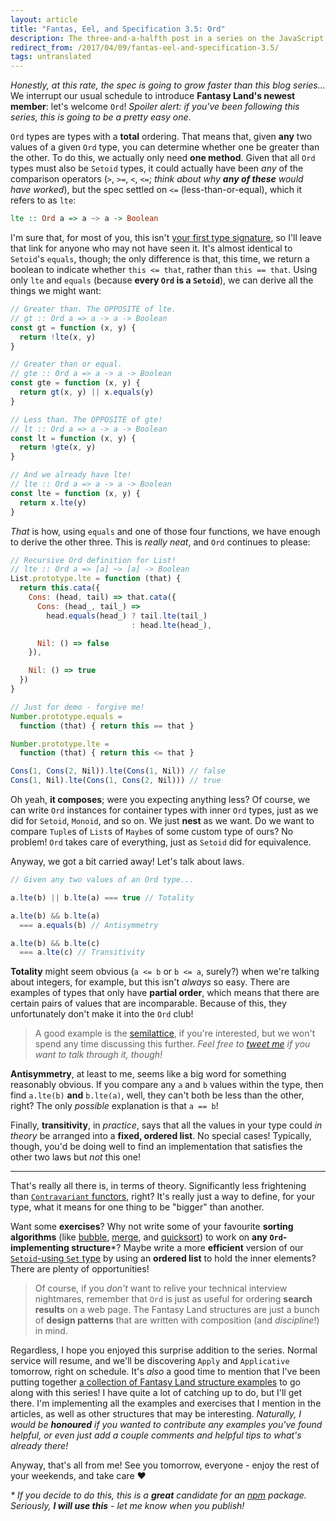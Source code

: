 ```yaml
---
layout: article
title: "Fantas, Eel, and Specification 3.5: Ord"
description: The three-and-a-halfth post in a series on the JavaScript Fantasy Land specification.
redirect_from: /2017/04/09/fantas-eel-and-specification-3.5/
tags: untranslated
---
```


_Honestly, at this rate, the spec is going to grow faster than this blog series..._ We interrupt our usual schedule to introduce **Fantasy Land's newest member**: let's welcome `Ord`! _Spoiler alert: if you've been following this series, this is going to be a pretty easy one_.

`Ord` types are types with a **total** ordering. That means that, given **any** two values of a given `Ord` type, you can determine whether one be greater than the other. To do this, we actually only need **one method**. Given that all `Ord` types must also be `Setoid` types, it could actually have been _any_ of the comparison operators (`>`, `>=`, `<`, `<=`; _think about why **any of these** would have worked_), but the spec settled on `<=` (less-than-or-equal), which it refers to as `lte`:

```haskell
lte :: Ord a => a ~> a -> Boolean
```

I'm sure that, for most of you, this isn't [your first type signature](/2017/03/08/fantas-eel-and-specification-2/), so I'll leave that link for anyone who may not have seen it. It's almost identical to `Setoid`'s `equals`, though; the only difference is that, this time, we return a boolean to indicate whether `this <= that`, rather than `this == that`. Using only `lte` and `equals` (because **every `Ord` is a `Setoid`**), we can derive all the things we might want:

```javascript
// Greater than. The OPPOSITE of lte.
// gt :: Ord a => a -> a -> Boolean
const gt = function (x, y) {
  return !lte(x, y)
}

// Greater than or equal.
// gte :: Ord a => a -> a -> Boolean
const gte = function (x, y) {
  return gt(x, y) || x.equals(y)
}

// Less than. The OPPOSITE of gte!
// lt :: Ord a => a -> a -> Boolean
const lt = function (x, y) {
  return !gte(x, y)
}

// And we already have lte!
// lte :: Ord a => a -> a -> Boolean
const lte = function (x, y) {
  return x.lte(y)
}
```

_That_ is how, using `equals` and one of those four functions, we have enough to derive the other three. This is _really neat_, and `Ord` continues to please:

```javascript
// Recursive Ord definition for List!
// lte :: Ord a => [a] ~> [a] -> Boolean
List.prototype.lte = function (that) {
  return this.cata({
    Cons: (head, tail) => that.cata({
      Cons: (head_, tail_) =>
        head.equals(head_) ? tail.lte(tail_)
                           : head.lte(head_),

      Nil: () => false
    }),

    Nil: () => true
  })
}

// Just for demo - forgive me!
Number.prototype.equals =
  function (that) { return this == that }

Number.prototype.lte =
  function (that) { return this <= that }

Cons(1, Cons(2, Nil)).lte(Cons(1, Nil)) // false
Cons(1, Nil).lte(Cons(1, Cons(2, Nil))) // true
```

Oh yeah, **it composes**; were you expecting anything less? Of course, we can write `Ord` instances for container types with inner `Ord` types, just as we did for `Setoid`, `Monoid`, and so on. We just **nest** as we want. Do we want to compare `Tuple`s of `List`s of `Maybe`s of some custom type of ours? No problem! `Ord` takes care of everything, just as `Setoid` did for equivalence.

Anyway, we got a bit carried away! Let's talk about laws.

```javascript
// Given any two values of an Ord type...

a.lte(b) || b.lte(a) === true // Totality

a.lte(b) && b.lte(a)
  === a.equals(b) // Antisymmetry

a.lte(b) && b.lte(c)
  === a.lte(c) // Transitivity
```

**Totality** might seem obvious (`a <= b` or `b <= a`, surely?) when we're talking about integers, for example, but this isn't _always_ so easy. There are examples of types that only have **partial order**, which means that there are certain pairs of values that are incomparable. Because of this, they unfortunately don't make it into the `Ord` club!

> A good example is the [semilattice](https://en.wikipedia.org/wiki/Semilattice), if you're interested, but we won't spend any time discussing this further. _Feel free to [tweet me](http://twitter.com/am_i_tom) if you want to talk through it, though!_

**Antisymmetry**, at least to me, seems like a big word for something reasonably obvious. If you compare any `a` and `b` values within the type, then find `a.lte(b)` **and** `b.lte(a)`, well, they can't both be less than the other, right? The only _possible_ explanation is that `a == b`!

Finally, **transitivity**, in _practice_, says that all the values in your type could _in theory_ be arranged into a **fixed, ordered list**. No special cases! Typically, though, you'd be doing well to find an implementation that satisfies the other two laws but _not_ this one!

---

That's really all there is, in terms of theory. Significantly less frightening than [`Contravariant` functors](/2017/04/03/fantas-eel-and-specification-7/), right? It's really just a way to define, for your type, what it means for one thing to be "bigger" than another.

Want some **exercises**? Why not write some of your favourite **sorting algorithms** (like [bubble](https://en.wikipedia.org/wiki/Bubble_sort), [merge](https://en.wikipedia.org/wiki/Merge_sort), and [quicksort](https://en.wikipedia.org/wiki/Quicksort)) to work on **any `Ord`-implementing structure***? Maybe write a more **efficient** version of our [`Setoid`-using `Set` type](/2017/03/09/fantas-eel-and-specification-3/) by using an **ordered list** to hold the inner elements? There are plenty of opportunities!

> Of course, if you _don't_ want to relive your technical interview nightmares, remember that `Ord` is just as useful for ordering **search results** on a web page. The Fantasy Land structures are just a bunch of **design patterns** that are written with composition (and _discipline_!) in mind.

Regardless, I hope you enjoyed this surprise addition to the series. Normal service will resume, and we'll be discovering `Apply` and `Applicative` tomorrow, right on schedule. It's _also_ a good time to mention that I've been putting together [a collection of Fantasy Land structure examples](https://github.com/i-am-tom/fantas-eel-and-specification) to go along with this series! I have quite a lot of catching up to do, but I'll get there. I'm implementing all the examples and exercises that I mention in the articles, as well as other structures that may be interesting. _Naturally, I would be **honoured** if you wanted to contribute any examples you've found helpful, or even just add a couple comments and helpful tips to what's already there!_

Anyway, that's all from me! See you tomorrow, everyone - enjoy the rest of your weekends, and take care &hearts;

_* If you decide to do this, this is a **great** candidate for an [npm](http://npmjs.com) package. Seriously, **I will use this** - let me know when you publish!_
